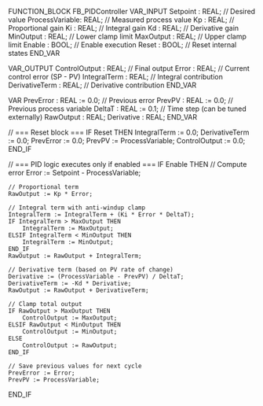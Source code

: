 FUNCTION_BLOCK FB_PIDController
VAR_INPUT
    Setpoint       : REAL;   // Desired value
    ProcessVariable: REAL;   // Measured process value
    Kp             : REAL;   // Proportional gain
    Ki             : REAL;   // Integral gain
    Kd             : REAL;   // Derivative gain
    MinOutput      : REAL;   // Lower clamp limit
    MaxOutput      : REAL;   // Upper clamp limit
    Enable         : BOOL;   // Enable execution
    Reset          : BOOL;   // Reset internal states
END_VAR

VAR_OUTPUT
    ControlOutput  : REAL;   // Final output
    Error          : REAL;   // Current control error (SP - PV)
    IntegralTerm   : REAL;   // Integral contribution
    DerivativeTerm : REAL;   // Derivative contribution
END_VAR

VAR
    PrevError      : REAL := 0.0;  // Previous error
    PrevPV         : REAL := 0.0;  // Previous process variable
    DeltaT         : REAL := 0.1;  // Time step (can be tuned externally)
    RawOutput      : REAL;
    Derivative     : REAL;
END_VAR

// === Reset block ===
IF Reset THEN
    IntegralTerm := 0.0;
    DerivativeTerm := 0.0;
    PrevError := 0.0;
    PrevPV := ProcessVariable;
    ControlOutput := 0.0;
END_IF

// === PID logic executes only if enabled ===
IF Enable THEN
    // Compute error
    Error := Setpoint - ProcessVariable;

    // Proportional term
    RawOutput := Kp * Error;

    // Integral term with anti-windup clamp
    IntegralTerm := IntegralTerm + (Ki * Error * DeltaT);
    IF IntegralTerm > MaxOutput THEN
        IntegralTerm := MaxOutput;
    ELSIF IntegralTerm < MinOutput THEN
        IntegralTerm := MinOutput;
    END_IF
    RawOutput := RawOutput + IntegralTerm;

    // Derivative term (based on PV rate of change)
    Derivative := (ProcessVariable - PrevPV) / DeltaT;
    DerivativeTerm := -Kd * Derivative;
    RawOutput := RawOutput + DerivativeTerm;

    // Clamp total output
    IF RawOutput > MaxOutput THEN
        ControlOutput := MaxOutput;
    ELSIF RawOutput < MinOutput THEN
        ControlOutput := MinOutput;
    ELSE
        ControlOutput := RawOutput;
    END_IF

    // Save previous values for next cycle
    PrevError := Error;
    PrevPV := ProcessVariable;
END_IF
